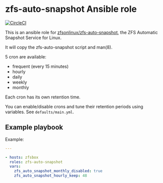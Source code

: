 # zfs-auto-snapshot Ansible role

[![CircleCI](https://circleci.com/gh/angristan/ansible-zfs-auto-snapshot.svg?style=svg)](https://circleci.com/gh/angristan/ansible-zfs-auto-snapshot)

This is an ansible role for [zfsonlinux/zfs-auto-snapshot](https://github.com/zfsonlinux/zfs-auto-snapshot), the ZFS Automatic Snapshot Service for Linux.

It will copy the zfs-auto-snapshot script and man(8).

5 cron are available:

- frequent (every 15 minutes)
- hourly
- daily
- weekly
- monthly

Each cron has its own retention time.

You can enable/disable crons and tune their retention periods using variables. See `defaults/main.yml`.

## Example playbook

Example:

```yaml
---

- hosts: zfsbox
  roles: zfs-auto-snapshot
  vars:
    zfs_auto_snapshot_monthly_disabled: true
    zfs_auto_snapshot_hourly_keep: 48
```
